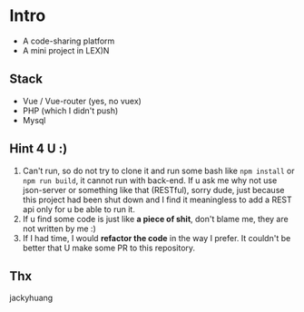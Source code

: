 # Intro
- A code-sharing platform
- A mini project in LEX)N

## Stack
- Vue / Vue-router (yes, no vuex)  
- PHP (which I didn't push)  
- Mysql  

## Hint 4 U :)
1. Can't run, so do not try to clone it and run some bash like ```npm install``` or ```npm run build```, it cannot run with back-end.  If u ask me why not use json-server or something like that (RESTful), sorry dude, just because this project had been shut down and I find it meaningless to add a REST api only for u be able to run it.  
2. If u find some code is just like **a piece of shit**, don't blame me, they are not written by me :)  
3. If I had time, I would **refactor the code** in the way I prefer. It couldn't be better that U make some PR to this repository.  
  
## Thx
jackyhuang

